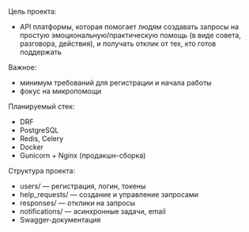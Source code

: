 Цель проекта:
- API платформы, которая помогает людям создавать запросы на простую эмоциональную/практическую помощь (в виде совета, разговора, действия), и получать отклик от тех, кто готов поддержать

Важное:
- минимум требований для регистрации и начала работы
- фокус на микропомощи

Планируемый стек:
- DRF
- PostgreSQL
- Redis, Celery
- Docker
- Gunicorn + Nginx (продакшн-сборка)

Структура проекта:
- users/ — регистрация, логин, токены
- help_requests/ — создание и управление запросами
- responses/ — отклики на запросы
- notifications/ — асинхронные задачи, email
- Swagger-документация
